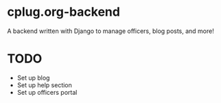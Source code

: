# cplug.org-backend
A backend written with Django to manage officers, blog posts, and more! 

# TODO
- Set up blog
- Set up help section
- Set up officers portal
